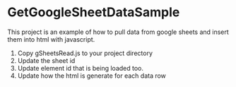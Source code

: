 # GetGoogleSheetDataSample

This project is an example of how to pull data from google sheets and insert them into html with javascript.

1) Copy gSheetsRead.js to your project directory
2) Update the sheet id
3) Update element id that is being loaded too.
4) Update how the html is generate for each data row

